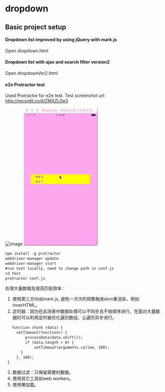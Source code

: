 # dropdown
## Basic project setup

#### Dropdown list improved by using jQuery with mark.js
Open dropdown.html

#### Dropdown list with ajax and search filter version2
Open dropdownVer2.html 

#### e2e Protractor test
Used Protractor for e2e test.
Test screenshot url: http://recordit.co/kIZMXZLDe3

![image](http://recordit.co/kIZMXZLDe3)
![image](https://github.com/Yesi-hoang/TaoBaoTopLine/blob/master/Gif/TaoBaoTopLineGif.gif)
```
npm install -g protractor
webdriver-manager update
webdriver-manager start
#run test locally, need to change path in conf.js
cd test
protractor conf.js
```
处理大量数据及提高匹配效率：
  1. 使用第三方lib如mark.js, 避免一次次的频繁触发dom重渲染，例如innerHTML。
  2. 定时器：因为在此场景中数据处理可以不同步且不按顺序进行，在面对大量数据时可以利用定时器优化遍历数组，让遍历异步进行。

  ```
     function chunk (data) {
       setTimeout(function() {
           processData(data.shift());
           if (data.length > 0) {
               setTimeout(arguments.callee, 100);
         }
       }, 100);
   }
   ```
  3. 数据过滤：只保留需要的数据。
  4. 使用其它工具如web workers。
  5. 使用懒加载。
